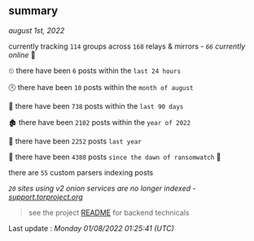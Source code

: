 
## summary
_august 1st, 2022_

currently tracking `114` groups across `168` relays & mirrors - _`66` currently online_ 📡

⏲ there have been `6` posts within the `last 24 hours`

🕓 there have been `10` posts within the `month of august`

📅 there have been `738` posts within the `last 90 days`

🏚 there have been `2102` posts within the `year of 2022`

🚀 there have been `2252` posts `last year`

🦕 there have been `4388` posts `since the dawn of ransomwatch` 🐣

there are `55` custom parsers indexing posts

_`20` sites using v2 onion services are no longer indexed - [support.torproject.org](https://support.torproject.org/onionservices/v2-deprecation/)_

> see the project [README](https://github.com/jmousqueton/ransomwatch#readme) for backend technicals



Last update : _Monday 01/08/2022 01:25:41 (UTC)_

